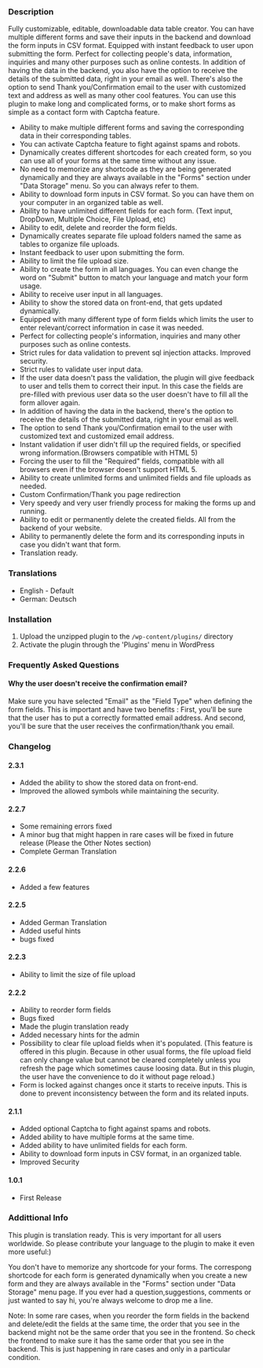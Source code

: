 ### Description

Fully customizable, editable, downloadable data table creator. You can have multiple different forms and save their inputs in the backend and download the form inputs in CSV format. Equipped with instant feedback to user upon submitting the form. Perfect for collecting people's data, information, inquiries and many other purposes such as online contests. In addition of having the data in the backend, you also have the option to receive the details of the submitted data, right in your email as well. There's also the option to send Thank you/Confirmation email to the user with customized text and address as well as many other cool features.
You can use this plugin to make long and complicated forms, or to make short forms as simple as a contact form with Captcha feature.

* Ability to make multiple different forms and saving the corresponding data in their corresponding tables.
* You can activate Captcha feature to fight against spams and robots.
* Dynamically creates different shortcodes for each created form, so you can use all of your forms at the same time without any issue.
* No need to memorize any shortcode as they are being generated dynamically and they are always available in the "Forms" section under "Data Storage" menu. So you can always refer to them.
* Ability to download form inputs in CSV format. So you can have them on your computer in an organized table as well.
* Ability to have unlimited different fields for each form. (Text input, DropDown, Multiple Choice, File Upload, etc)
* Ability to edit, delete and reorder the form fields.
* Dynamically creates separate file upload folders named the same as tables to organize file uploads.
* Instant feedback to user upon submitting the form.
* Ability to limit the file upload size.
* Ability to create the form in all languages. You can even change the word on "Submit" button to match your language and match your form usage.
* Ability to receive user input in all languages.
* Ability to show the stored data on front-end, that gets updated dynamically.
* Equipped with many different type of form fields which limits the user to enter relevant/correct information in case it was needed.
* Perfect for collecting people's information, inquiries and many other purposes such as online contests.
* Strict rules for data validation to prevent sql injection attacks. Improved security.
* Strict rules to validate user input data.
* If the user data doesn't pass the validation, the plugin will give feedback to user and tells them to correct their input. In this case the fields are pre-filled with previous user data so the user doesn't have to fill all the form allover again.
* In addition of having the data in the backend, there's the option to receive the details of the submitted data, right in your email as well.
* The option to send Thank you/Confirmation email to the user with customized text and customized email address.
* Instant validation if user didn't fill up the required fields, or specified wrong information.(Browsers compatible with HTML 5)
* Forcing the user to fill the "Required" fields, compatible with all browsers even if the browser doesn't support HTML 5.
* Ability to create unlimited forms and unlimited fields and file uploads as needed.
* Custom Confirmation/Thank you page redirection
* Very speedy and very user friendly process for making the forms up and running.
* Ability to edit or permanently delete the created fields. All from the backend of your website.
* Ability to permanently delete the form and its corresponding inputs in case you didn't want that form.
* Translation ready.

### Translations

* English - Default
* German: Deutsch

### Installation

1. Upload the unzipped plugin to the `/wp-content/plugins/` directory
2. Activate the plugin through the 'Plugins' menu in WordPress


### Frequently Asked Questions

#### Why the user doesn't receive the confirmation email?

Make sure you have selected "Email" as the "Field Type" when defining the form fields. This is important and have two benefits : First, you'll be sure that the user has to put a correctly formatted email address. And second, you'll be sure that the user receives the confirmation/thank you email.

### Changelog

#### 2.3.1
* Added the ability to show the stored data on front-end.
* Improved the allowed symbols while maintaining the security.

#### 2.2.7
* Some remaining errors fixed
* A minor bug that might happen in rare cases will be fixed in future release (Please the Other Notes section)
* Complete German Translation

#### 2.2.6
* Added a few features

#### 2.2.5
* Added German Translation
* Added useful hints
* bugs fixed

#### 2.2.3
* Ability to limit the size of file upload

#### 2.2.2
* Ability to reorder form fields
* Bugs fixed
* Made the plugin translation ready
* Added necessary hints for the admin
* Possibility to clear file upload fields when it's populated. (This feature is offered in this plugin. Because in other usual forms, the file upload field can only change value but cannot be cleared completely unless you refresh the page which sometimes cause loosing data. But in this plugin, the user have the convenience to do it without page reload.)
* Form is locked against changes once it starts to receive inputs. This is done to prevent inconsistency between the form and its related inputs.

#### 2.1.1
* Added optional Captcha to fight against spams and robots.
* Added ability to have multiple forms at the same time.
* Added ability to have unlimited fields for each form.
* Ability to download form inputs in CSV format, in an organized table.
* Improved Security


#### 1.0.1
* First Release


### Addittional Info

This plugin is translation ready. This is very important for all users worldwide. So please contribute your language to the plugin to make it even more useful:)

You don't have to memorize any shortcode for your forms. The correspong shortcode for each form is generated dynamically when you create a new form and they are always available in the "Forms" section under "Data Storage" menu page.
If you ever had a question,suggestions, comments or just wanted to say hi, you're always welcome to drop me a line.

Note: In some rare cases, when you reorder the form fields in the backend and delete/edit the fields at the same time, the order that you see in the backend might not be the same order that you see in the frontend. So check the frontend to make sure it has the same order that you see in the backend. This is just happening in rare cases and only in a particular condition.
